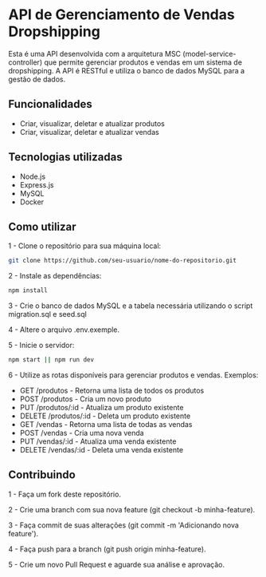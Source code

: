 # API de Gerenciamento de Vendas Dropshipping
Esta é uma API desenvolvida com a arquitetura MSC (model-service-controller) que permite gerenciar produtos e vendas em um sistema de dropshipping. A API é RESTful e utiliza o banco de dados MySQL para a gestão de dados.

## Funcionalidades
- Criar, visualizar, deletar e atualizar produtos
- Criar, visualizar, deletar e atualizar vendas

## Tecnologias utilizadas
- Node.js
- Express.js
- MySQL
- Docker

## Como utilizar
1 - Clone o repositório para sua máquina local:

```bash
git clone https://github.com/seu-usuario/nome-do-repositorio.git
```
2 - Instale as dependências:

```bash
npm install
```

3 - Crie o banco de dados MySQL e a tabela necessária utilizando o script migration.sql e seed.sql

4 - Altere o arquivo .env.exemple.

5 - Inicie o servidor:

```bash
npm start || npm run dev
```

6 - Utilize as rotas disponíveis para gerenciar produtos e vendas. Exemplos:

- GET /produtos - Retorna uma lista de todos os produtos
- POST /produtos - Cria um novo produto
- PUT /produtos/:id - Atualiza um produto existente
- DELETE /produtos/:id - Deleta um produto existente
- GET /vendas - Retorna uma lista de todas as vendas
- POST /vendas - Cria uma nova venda
- PUT /vendas/:id - Atualiza uma venda existente
- DELETE /vendas/:id - Deleta uma venda existente

## Contribuindo
1 - Faça um fork deste repositório.

2 - Crie uma branch com sua nova feature (git checkout -b minha-feature).

3 - Faça commit de suas alterações (git commit -m 'Adicionando nova feature').

4 - Faça push para a branch (git push origin minha-feature).

5 - Crie um novo Pull Request e aguarde sua análise e aprovação.
